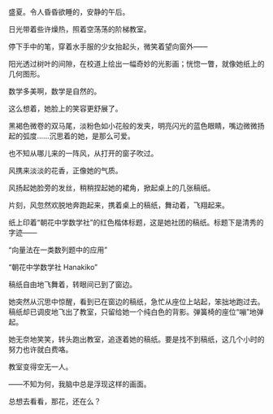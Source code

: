 盛夏。令人昏昏欲睡的，安静的午后。

日光带着些许燥热，照着空荡荡的阶梯教室。

停下手中的笔，穿着水手服的少女抬起头，微笑着望向窗外——

阳光透过树叶的间隙，在校道上绘出一幅奇妙的光影画；恍惚一瞥，就像她纸上的几何图形。

数学多美啊，数学是自然的。

这么想着，她脸上的笑容更舒展了。

黑褐色微卷的双马尾，淡粉色如小花般的发夹，明亮闪光的蓝色眼睛，嘴边微微扬起的弧度……沉思着的她，是那么可爱。

也不知从哪儿来的一阵风，从打开的窗子吹过。

风携来淡淡的花香，正像她的气质。

风扬起她脸旁的发丝，稍稍捏起她的裙角，掀起桌上的几张稿纸。

片刻，风忽然欢脱地奔跑起来，携着桌上的稿纸，舞动着，飞翔起来。

纸上印着“朝花中学数学社”的红色楷体标题，这是她社团的稿纸。标题下是清秀的字迹——

“向量法在一类数列题中的应用”

“朝花中学数学社 Hanakiko”

稿纸自由地飞舞着，转眼间已到了窗边。

她突然从沉思中惊醒，看到已在窗边的稿纸，急忙从座位上站起，笨拙地跑过去。稿纸却已调皮地飞出了教室，只留给她一个纯白色的背影。弹簧椅的座位“嘣”地弹起。

她无奈地笑笑，转头跑出教室，追逐着她的稿纸。要是找不到稿纸，这几个小时的努力也许就白费咯。

教室变得空无一人。

——不知为何，我脑中总是浮现这样的画面。

总想去看看，那花，还在么？
